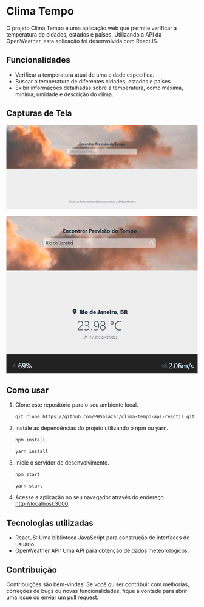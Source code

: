 # Clima Tempo

O projeto Clima Tempo é uma aplicação web que permite verificar a temperatura de cidades, estados e países. Utilizando a API da OpenWeather, esta aplicação foi desenvolvida com ReactJS.

## Funcionalidades

- Verificar a temperatura atual de uma cidade específica.
- Buscar a temperatura de diferentes cidades, estados e países.
- Exibir informações detalhadas sobre a temperatura, como máxima, mínima, umidade e descrição do clima.

## Capturas de Tela

![Tela Inicial](/src/assets/printscreen.JPG)

![Tela Cidade](/src/assets/printscreen2.JPG)

## Como usar

1. Clone este repositório para o seu ambiente local.
   ```
   git clone https://github.com/PHSalazar/clima-tempo-api-reactjs.git
   ```

2. Instale as dependências do projeto utilizando o npm ou yarn.
   ```
   npm install
   ```

   ```
   yarn install
   ```

3. Inicie o servidor de desenvolvimento.
   ```
   npm start
   ```

   ```
   yarn start
   ```

4. Acesse a aplicação no seu navegador através do endereço [http://localhost:3000](http://localhost:3000).

## Tecnologias utilizadas

- ReactJS: Uma biblioteca JavaScript para construção de interfaces de usuário.
- OpenWeather API: Uma API para obtenção de dados meteorológicos.

## Contribuição

Contribuições são bem-vindas! Se você quiser contribuir com melhorias, correções de bugs ou novas funcionalidades, fique à vontade para abrir uma issue ou enviar um pull request.